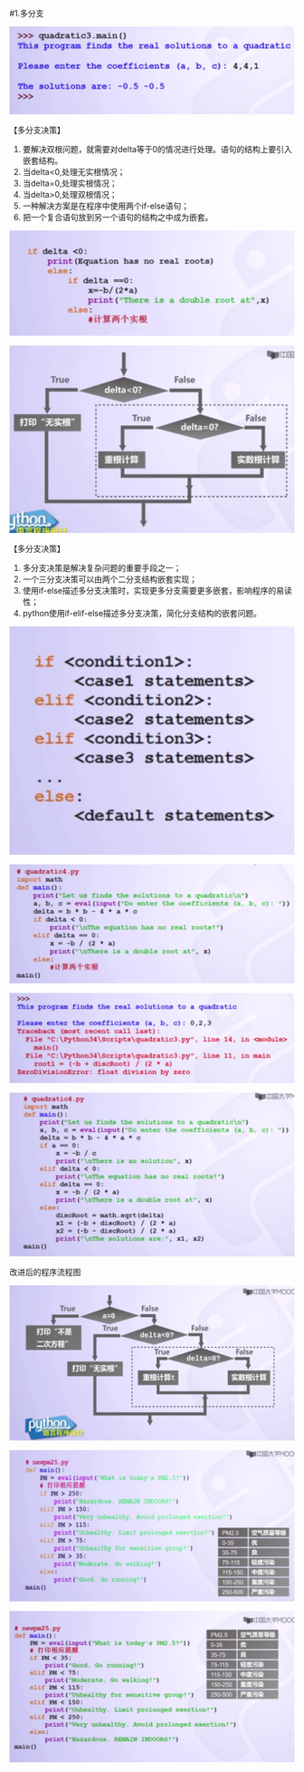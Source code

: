 #1.多分支

![image](images/422_1.png)

【多分支决策】

1. 要解决双根问题，就需要对delta等于0的情况进行处理。语句的结构上要引入嵌套结构。
2. 当delta<0,处理无实根情况；
3. 当delta=0,处理实根情况；
4. 当delta>0,处理双根情况；
5. 一种解决方案是在程序中使用两个if-else语句；
6. 把一个复合语句放到另一个语句的结构之中成为嵌套。

![image](images/422_2.png)

![image](images/422_3.png)

【多分支决策】

1. 多分支决策是解决复杂问题的重要手段之一；
2. 一个三分支决策可以由两个二分支结构嵌套实现；
3. 使用if-else描述多分支决策时，实现更多分支需要更多嵌套，影响程序的易读性；
4. python使用if-elif-else描述多分支决策，简化分支结构的嵌套问题。

![image](images/422_4.png)

![image](images/422_5.png)

![image](images/422_6.png)


![image](images/422_7.png)

改进后的程序流程图

![image](images/422_8.png)

![image](images/422_9.png)

![image](images/422_10.png)